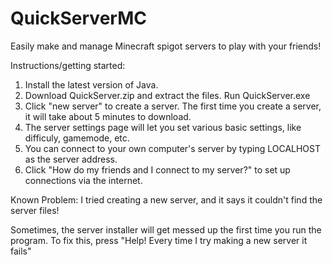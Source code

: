 # QuickServerMC
Easily make and manage Minecraft spigot servers to play with your friends!



Instructions/getting started:
  1. Install the latest version of Java.
  2. Download QuickServer.zip and extract the files. Run QuickServer.exe
  3. Click "new server" to create a server. The first time you create a server, it will take about 5 minutes to download.
  4. The server settings page will let you set various basic settings, like difficuly, gamemode, etc.
  5. You can connect to your own computer's server by typing LOCALHOST as the server address.
  6. Click "How do my friends and I connect to my server?" to set up connections via the internet.
  
  
Known Problem: I tried creating a new server, and it says it couldn't find the server files!

  Sometimes, the server installer will get messed up the first time you run the program.
  To fix this, press    "Help! Every time I try making a new server it fails"
